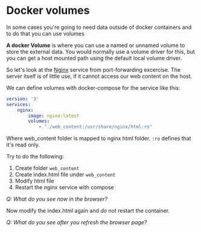 # Docker volumes

In some cases you're going to need data outside of docker containers and to do that you can use volumes

**A docker Volume** is where you can use a named or unnamed volume to store the external data. You would normally use a volume driver for this, but you can get a host mounted path using the default local volume driver.

So let's look at the [Nginx](https://hub.docker.com/_/nginx/) service from port-forwarding excercise.
The server itself is of little use, if it cannot access our web content on the host.

We can define volumes with docker-compose for the service like this:

```yml
version: '3'
services:
    nginx:
        image: nginx:latest
        volumes:
            - "./web_content:/usr/share/nginx/html:ro"
```

Where web_content folder is mapped to nginx html folder. `:ro` defines that it's read only.

Try to do the following:

1. Create folder `web_content`
2. Create index.html file under `web_content`
3. Modify html file
4. Restart the nginx service with compose

_*Q: What do you see now in the browser?*_

Now modify the index.html again and *do* not restart the container.

_*Q: What do you see after you refresh the browser page?*_


